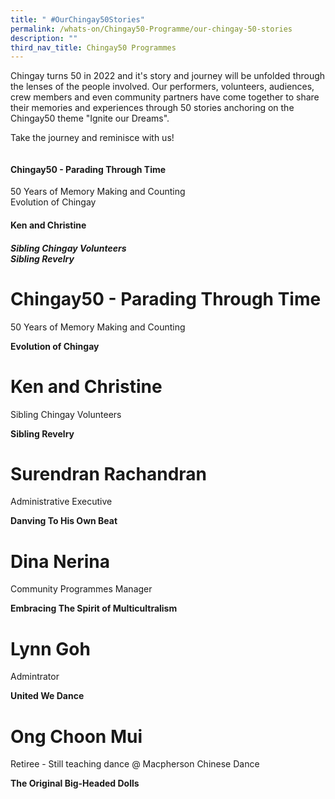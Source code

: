 ```yaml
---
title: " #OurChingay50Stories"
permalink: /whats-on/Chingay50-Programme/our-chingay-50-stories
description: ""
third_nav_title: Chingay50 Programmes
---
```

Chingay turns 50 in 2022 and it's story and journey will be unfolded through the lenses of the people involved. Our performers, volunteers, audiences, crew members and even community partners have come together to share their memories and experiences through 50 stories anchoring on the Chingay50 theme "Ignite our Dreams".

Take the journey and reminisce with us!

<div class="card">
	<img src="">
	<div class="card-content">
		<h4>Chingay50 - Parading Through Time</h4>
			50 Years of Memory Making and Counting<br>
			Evolution of Chingay
	</div>
</div>
<div class="card">
	<img src="">
	<div class="card-content">
		<h4>Ken and Christine</h4>
		<h5>
			Sibling Chingay Volunteers<br>
			Sibling Revelry
		</h5>
	</div>
</div>

# **Chingay50 - Parading Through Time**
50 Years of Memory Making and Counting

**Evolution of Chingay**
# **Ken and Christine**
Sibling Chingay Volunteers

**Sibling Revelry**

# **Surendran Rachandran**
Administrative Executive

**Danving To His Own Beat**

# **Dina Nerina**
Community Programmes Manager

**Embracing The Spirit of Multicultralism**

# **Lynn Goh**

Admintrator

**United We Dance**

# **Ong Choon Mui**

Retiree - Still teaching dance @ Macpherson Chinese Dance

**The Original Big-Headed Dolls**